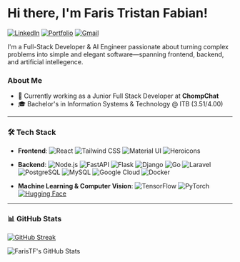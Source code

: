 
# Hi there, I'm Faris Tristan Fabian!

[![LinkedIn](https://img.shields.io/badge/LINKEDIN-FarisTF-0A66C2?style=for-the-badge&logo=linkedin&logoColor=white)](https://linkedin.com/in/faristf)
[![Portfolio](https://img.shields.io/badge/PORTFOLIO-faristf.tech-FF1493?style=for-the-badge&logo=google-chrome&logoColor=white)](https://www.faristf.tech)
[![Gmail](https://img.shields.io/badge/EMAIL-faris.tristan@gmail.com-2ecc71?style=for-the-badge&logo=gmail&logoColor=white)](mailto:faris.tristan@gmail.com)

I'm a Full-Stack Developer & AI Engineer passionate about turning complex problems into simple and elegant software—spanning frontend, backend, and artificial intellegence.

### **About Me**
- 💼 Currently working as a Junior Full Stack Developer at **ChompChat**
- 🎓 Bachelor's in Information Systems & Technology @ ITB (3.51/4.00)

---

### 🛠️ **Tech Stack**

- **Frontend**:
  ![React](https://img.shields.io/badge/React-61DAFB?style=flat&logo=react&logoColor=black)
  ![Tailwind CSS](https://img.shields.io/badge/Tailwind_CSS-38B2AC?style=flat&logo=tailwind-css&logoColor=white)
  ![Material UI](https://img.shields.io/badge/Material_UI-0081CB?style=flat&logo=material-ui&logoColor=white)
  ![Heroicons](https://img.shields.io/badge/HeroUI-4B5563?style=flat&logo=heroicons&logoColor=white)

- **Backend**:
  ![Node.js](https://img.shields.io/badge/Node.js-339933?style=flat&logo=node.js&logoColor=white)
  ![FastAPI](https://img.shields.io/badge/FastAPI-009688?style=flat&logo=fastapi&logoColor=white)
  ![Flask](https://img.shields.io/badge/Flask-000000?style=flat&logo=flask&logoColor=white)
  ![Django](https://img.shields.io/badge/Django-092E20?style=flat&logo=django&logoColor=white)
  ![Go](https://img.shields.io/badge/Go-00ADD8?style=flat&logo=go&logoColor=white)
  ![Laravel](https://img.shields.io/badge/Laravel-FF2D20?style=flat&logo=laravel&logoColor=white)
  ![PostgreSQL](https://img.shields.io/badge/PostgreSQL-336791?style=flat&logo=postgresql&logoColor=white)
  ![MySQL](https://img.shields.io/badge/MySQL-4479A1?style=flat&logo=mysql&logoColor=white)
  ![Google Cloud](https://img.shields.io/badge/Google_Cloud-4285F4?style=flat&logo=google-cloud&logoColor=white)
  ![Docker](https://img.shields.io/badge/Docker-2496ED?style=flat&logo=docker&logoColor=white)

- **Machine Learning & Computer Vision**:
  ![TensorFlow](https://img.shields.io/badge/TensorFlow-FF6F00?style=flat&logo=tensorflow&logoColor=white)
  ![PyTorch](https://img.shields.io/badge/PyTorch-EE4C2C?style=flat&logo=pytorch&logoColor=white)
  [![Hugging Face](https://img.shields.io/badge/Hugging%20Face-FFD21E?logo=huggingface&logoColor=000)](#)


---

### 📊 **GitHub Stats**
[![GitHub Streak](https://streak-stats.demolab.com?user=FarisTF&theme=github_dark&border_radius=5)](https://git.io/streak-stats)

![FarisTF's GitHub Stats](https://github-readme-stats.vercel.app/api?username=FarisTF&show_icons=true&theme=github_dark)
